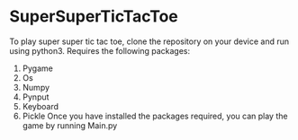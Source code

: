 # SuperSuperTicTacToe
To play super super tic tac toe, clone the repository on your device and run using python3.
Requires the following packages:
1. Pygame
2. Os
3. Numpy
4. Pynput
5. Keyboard
6. Pickle
Once you have installed the packages required, you can play the game by running Main.py
